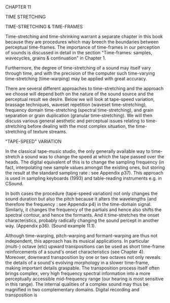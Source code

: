 <page id=86>
CHAPTER 11


TIME STRETCHING

TIME-STRETCHING & TIME-FRAMES

Time-stretching and time-shrinking warrant a separate chapter in this book because they are procedures which may breech the boundaries between perceptual time-frames. The importance of time-frames in our perception of sounds is discussed in detail in the section "Time-frames: samples, wavecycles, grains & continuation" in Chapter 1.

Furthermore, the degree of time-stretching of a sound may itself vary through time, and with the precision of the computer such time-varying time-stretching (time-warping) may be applied with great accuracy.

There are several different approaches to time-stretching and the approach we choose will depend both on the nature of the sound source and the perceptual result we desire. Below we will look at tape-speed variation, brassage techniques, waveset repetition (waveset time-stretching), frequency domain time-stretching (spectral time-stretching), and grain separation or grain duplication (granular time-stretching). We will then discuss various general aesthetic and perceptual issues relating to time- stretching before dealing with the most complex situation, the time-stretching of texture streams.

"TAPE-SPEED" VARIATION

In the classical tape-music studio, the only generally available way to time-stretch a sound was to change the speed at which the tape passed over the heads. The digital equivalent of this is to change the sampling frequency (in fact, interpolating new sample values amongst the existing ones, but storing the result at the standard sampling rate : see Appendix p37). This approach is used in sampling keyboards (1993) and table-reading instruments e.g. in CSound.

In both cases the procedure (tape-speed variation) not only changes the sound duration but also the pitch because it alters the wavelengths (and therefore the frequency : see Appendix p4) in the time-domain signal. Similarly, it changes the frequency of the partials and hence also shifts the spectral contour, and hence the formants. And it time-stretches the onset characteristics, probably radically changing the sound percept in another way. (Appendix p36). (Sound example 11.1).

Although time-warping, pitch-warping and formant-warping are thus not independent, this approach has its musical applications. In particular (multi-) octave (etc) upward transpositions can be used as short time-frame reinforcements of a sound's onset characteristics (see Chapter 4). Moreover, downward transposition by one or two octaves not only reveals the details of a sound's evolving morphology in a slower time-frame, making important details graspable. The transposition process itself often brings complex, very high frequency spectral information into a more perceptually accessible mid-frequency range (our hearing is most sensitive in this range). The internal qualities of a complex sound may thus be magnified in two complementary domains. Digital recording and transposition is
</page>
